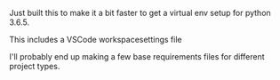 Just built this to make it a bit faster to get a virtual env setup for python 3.6.5.

This includes a VSCode workspacesettings file

I'll probably end up making a few base requirements files for different project types.


